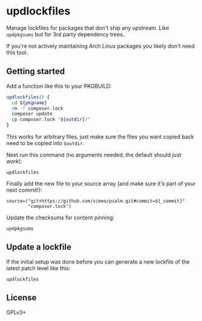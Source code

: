 # updlockfiles

Manage lockfiles for packages that don't ship any upstream. Like `updpkgsums`
but for 3rd party dependency trees.

If you're not actively maintaining Arch Linux packages you likely don't need
this tool.

## Getting started

Add a function like this to your PKGBUILD:
```sh
updlockfiles() {
  cd ${pkgname}
  rm -f composer.lock
  composer update
  cp composer.lock "${outdir}/"
}
```

This works for arbitrary files, just make sure the files you want copied back
need to be copied into `$outdir`.

Next run this command (no arguments needed, the default should _just work_):
```
updlockfiles
```

Finally add the new file to your source array (and make sure it's part of your next commit!):
```
source=("git+https://github.com/vimeo/psalm.git#commit=${_commit}"
        "composer.lock")
```

Update the checksums for content pinning:
```
updpkgsums
```

## Update a lockfile

If the initial setup was done before you can generate a new lockfile of the latest patch level like this:
```
updlockfiles
```

## License

GPLv3+
